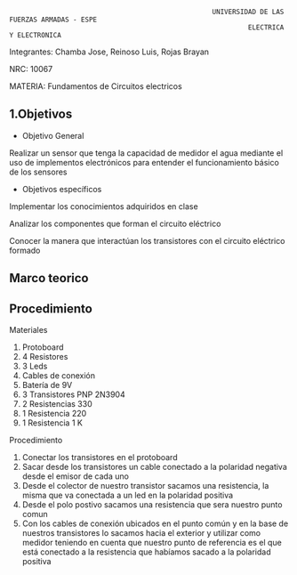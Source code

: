                                                        UNIVERSIDAD DE LAS FUERZAS ARMADAS - ESPE
                                                                ELECTRICA Y ELECTRONICA

Integrantes: Chamba Jose, Reinoso Luis, Rojas Brayan

NRC: 10067

MATERIA: Fundamentos de Circuitos electricos 

## 1.Objetivos


* Objetivo General

Realizar un sensor que tenga la capacidad de medidor el agua mediante el uso de implementos electrónicos para entender el funcionamiento básico de los sensores 

* Objetivos específicos

Implementar los conocimientos adquiridos en clase 

Analizar los componentes que forman el circuito eléctrico

Conocer la manera que interactúan los transistores con el circuito eléctrico formado 

## Marco teorico 


## Procedimiento 

Materiales 

1. Protoboard
2. 4 Resistores
3. 3 Leds
4. Cables de conexión 
5. Batería de 9V
6. 3 Transistores PNP 2N3904
7. 2 Resistencias 330
8. 1 Resistencia 220
9. 1 Resistencia 1 K

Procedimiento 

1. Conectar los transistores en el protoboard 
2. Sacar desde los transistores un cable conectado a la polaridad negativa desde el emisor de cada uno 
3. Desde el colector de nuestro transistor sacamos una resistencia, la misma que va conectada a un led en la polaridad positiva 
4. Desde el polo postivo sacamos una resistencia que sera nuestro punto comun 
5. Con los cables de conexión ubicados en el punto común y en la base de nuestros transistores lo sacamos hacia el exterior y utilizar como medidor teniendo en cuenta que nuestro punto de referencia es el que está conectado a la resistencia que habíamos sacado a la polaridad positiva

























